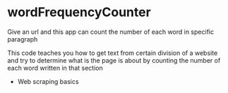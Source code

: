 # wordFrequencyCounter
Give an url and this app can count the number of each word in specific paragraph

This code teaches you how to get text from certain division of a website and try to determine what is the page is about by counting the number of each word written in that section
- Web scraping basics
